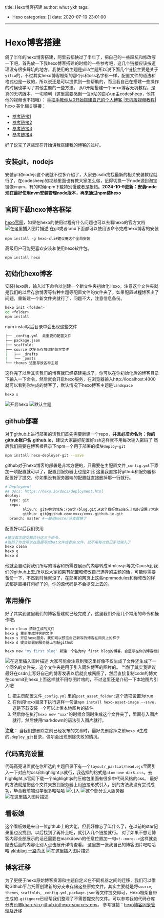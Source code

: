 title: Hexo博客搭建
author: whut ykh
tags:
  - Hexo
categories: []
date: 2020-07-10 23:01:00
---
# Hexo博客搭建
鸽了半年的hexo博客搭建，阿里云都快过了半年了，把自己的一些踩坑和修改写一下吧，首先放一下我hexo博客搭建的时候的一些参考吧，这几个链接应该按道理没有很多踩坑的地方，我使用的主题是yilia主题所以说下面几个链接主要是关于`yilia`的，不过其实hexo博客框架的那个js和css名字都一样，配置文件的语法和格式也是一致的，所以说还是可以提供到一些帮助的，而且我自己在搭建一些操作的时候也学习了其他主题的一些方法。
从0开始搭建一个hexo博客无坑教程，是真的无坑版本，一切顺利（这里需要感谢一位b站的良心up主codesheep，他其他的视频也不错哦）：
[手把手教你从0开始搭建自己的个人博客 |无坑版视频教程| hexo](https://www.bilibili.com/video/BV1Yb411a7ty?from=search&seid=15936694823282570499)
美化相关链接：
- [参考链接1](https://zhousiwei.gitee.io/)
- [参考链接2](https://blog.zscself.com/posts/70677220/)
- [参考链接3](https://shu-ren-yu.github.io/2020/02/08/hexo-%E5%BB%BA%E7%AB%99%E5%8F%82%E8%80%83%E8%B5%84%E6%96%99/)
- [参考链接4](https://ccs.zone/post/65edc760.html)
 
好了说完了这些现在开始讲我搭建我的博客的过程。<!--more-->
## 安装git，nodejs
安装git和nodejs这个我就不过多介绍了，大家去csdn找找最新的相关安装教程就行了，在codesheep的视频里面也有教大家怎么做，记得切换一下node源到淘宝镜像cnpm，有的时候npm下载特别慢或者是报错。**2024-10-9更新：安装node现在最好使用nvm安装管理node版本，再来通过npm装hexo**
## 官网下载hexo博客框架
[hexo官网](https://hexo.io/)，如果在hexo的使用过程有什么问题也可以去看hexo的官方文档
![在这里插入图片描述](https://img-blog.csdnimg.cn/20200710212314229.png?x-oss-process=image/watermark,type_ZmFuZ3poZW5naGVpdGk,shadow_10,text_aHR0cHM6Ly9ibG9nLmNzZG4ubmV0L0phY2tfX19F,size_16,color_FFFFFF,t_70)
在git或者cmd下面都可以使用该命令完成hexo博客的安装
```shell
npm install -g hexo-cli#建议用这个全局安装
```
高级用户可能更喜欢安装和使用hexo软件包。
```shell
npm install hexo
```
## 初始化hexo博客
安装Hexo后，输入以下命令以创建一个新文件夹初始化Hexo，注意这个文件夹就是我们的以后存放博客等各种主题等配置文件的文件夹了，如果配置过程博客出了问题，重新建一个新文件夹就行了，问题不大，注意信息备份。
```bash
hexo init <folder>
cd <folder>
npm install
```
npm instal以后目录中会出现这些文件

```bash
├── _config.yml  最重要的配置文件
├── package.json
├── scaffolds
├── source 这里会存放你的博客文件
|   ├── _drafts
|   └── _posts
└── themes 这里存放各种主题
```

这样完了以后其实我们的博客就已经搭建完成了，你可以在你初始化后的博客目录下输入一下命令，然后就会开启hexo服务，在浏览器输入http://localhost:4000  
就可以看到你生成的博客了，默认情况下hexo博客主题是`landspace`
```bash
hexo s
```
![开启hexo](https://img-blog.csdnimg.cn/20200710214046575.png?x-oss-process=image/watermark,type_ZmFuZ3poZW5naGVpdGk,shadow_10,text_aHR0cHM6Ly9ibG9nLmNzZG4ubmV0L0phY2tfX19F,size_16,color_FFFFFF,t_70)
![默认主题](https://img-blog.csdnimg.cn/20200710214711645.png?x-oss-process=image/watermark,type_ZmFuZ3poZW5naGVpdGk,shadow_10,text_aHR0cHM6Ly9ibG9nLmNzZG4ubmV0L0phY2tfX19F,size_16,color_FFFFFF,t_70)

## github部署
对于github上进行部署的话我们首先需要新建一个repo，**并且必须命名为：你的github账户名.github.io**，建议大家最好配置好ssh这样就不用每次输入密码了
然后我们需要在博客根目录下npm一个用于部署的模块`deploy-git` 

```bash
npm install hexo-deployer-git --save
```
github对于hexo博客的部署是非常方便的，只需要在主配置文件`_config.yml`下添加一项配置就可以了，配置到服务器上也是如此
这里我直接将github和服务器都配置好了提交，你如果没有服务器端的配置就直接删掉那一行就行。

```bash
# Deployment
## Docs: https://hexo.io/docs/deployment.html
deploy:
  type: git
  repo: 
        aliyun: git@你的域名:/path/blog.git,#这个我好像已经忘了如何设置了大家可以自行百度hexo部署到阿里云
        github: git@github.com:xxxx/xxxx.github.io.git
  branch: master #一般用master分支就够了
```
配置好以后我们使用

```bash
#建议每次提交都执行这三个命令，
#当然了你也可以在直接写成bat文件或者sh文件，就不用每次自己手动输入了
hexo clean
hexo g
hexo d
```
他就会自动将我们所写的博客和所需要展示的内容转成htmlcssjs等文件push到我们的github上去,所以说大家如果有配置和修改自己选择的主题的话，可能你需要备份一下，不然到时候就没了，在部署的网页上这些npmmodules和你修改的样式都是直接打包好了的，你的源代码是不会提交上去的。
## 常用操作
好了其实到这里我们的博客搭建就已经完成了，这里我们介绍几个常用的命令和操作吧，
```bash
hexo clean 清除生成的文件
hexo g 重新生成博客的文件
hexo s 开启hexo服务，我们可以预览自己新写的博客在网页上的样子
hexo d 提交部署到服务器上包括github

hexo new "my first blog" 新建一个名为my first blog的博客，会显示在你的博客根目录的`source/_posts`下面
```
![在这里插入图片描述](https://img-blog.csdnimg.cn/20200710221527596.png?x-oss-process=image/watermark,type_ZmFuZ3poZW5naGVpdGk,shadow_10,text_aHR0cHM6Ly9ibG9nLmNzZG4ubmV0L0phY2tfX19F,size_16,color_FFFFFF,t_70)
大家可能会注意到我这里好像不仅生成了文件还生成了一个同名的文件夹，这个文件夹是用于引入同名博客的图片的。
当然了其实我建议最好在csdn上写好自己的博客发表以后就变成网图了，然后直接复制csdn的博文在commit到hexo上面这样就不用存图片啥的，不过这里还是介绍一下本地图片引入吧

1. 把主页配置文件`_config.yml` 里的`post_asset_folder:`这个选项设置为true
2. 在你的hexo目录下执行这样一句话`npm install hexo-asset-image --save`，这是下载安装一个可以上传本地图片的插件
3. 然后你在执行`hexo new "xxx"`的时候会同时生成这个文件夹了，里面存入图片就行，然后使用markdown的语法引入图片就行。

**注意：** 当我们想删除之前已经发布的文章时，最好先删除掉之前`hexo d`生成的`.deploy_git`目录，偶尔会出现删除失败的情况。

## 代码高亮设置
代码高亮设置就在你所选的主题目录下有一个`layout/_partial/head.ejs`里面引入一下对应的css和highlight.js就行，我选择的格式是`atom-one-dark.css`，去highlight.js官网下载一个highlightjs的压缩包里面有很多中代码风格的css。
最好的方法就是把这个文件夹放到服务器上用链接形式引入，别的方法我没有尝试成功，毕竟我前端没学很多哈哈哈
![引入](https://img-blog.csdnimg.cn/20200710225154715.png)
![这个部分丢入服务器](https://img-blog.csdnimg.cn/20200710225107993.png?x-oss-process=image/watermark,type_ZmFuZ3poZW5naGVpdGk,shadow_10,text_aHR0cHM6Ly9ibG9nLmNzZG4ubmV0L0phY2tfX19F,size_16,color_FFFFFF,t_70)
![在这里插入图片描述](https://img-blog.csdnimg.cn/20200710225024894.png?x-oss-process=image/watermark,type_ZmFuZ3poZW5naGVpdGk,shadow_10,text_aHR0cHM6Ly9ibG9nLmNzZG4ubmV0L0phY2tfX19F,size_16,color_FFFFFF,t_70#pic_center)
## 看板娘
这个看板娘是来自一位github上的大佬，但我好像忘了叫什么了，在以前的star记录里也没找到，以后找到了再补上吧，就引入几个链接就行。
对了如果不想让博客内容全部展示的话还需要在markdown的任意位置加一句`<!--more-->`这样就会隐去后面的内容让别人点击展开详情查看。
这里放一张我自己的博客图片吧哈哈哈
[ykhblog 一路向北](https://khany.top/)
![在这里插入图片描述](https://img-blog.csdnimg.cn/20200710223950744.png?x-oss-process=image/watermark,type_ZmFuZ3poZW5naGVpdGk,shadow_10,text_aHR0cHM6Ly9ibG9nLmNzZG4ubmV0L0phY2tfX19F,size_16,color_FFFFFF,t_70)

## 博客迁移
为了更便于hexo原始博客资源和主题自定义在不同机器之间的迁移，我们可以借助Github平台托管创建新的分支来存储这些原始文件，其实主要就是将`source`, `themes`, `scaffolds`, `_config.yml`, `package.json`等文件提交即可，Hexo框架自带生成的`.gitignore`已经帮我们整理了不需要提交的文件。可以参考我的代码仓库分支设置[khan-yin.github.io/hexo-sources-env](https://github.com/khan-yin/khan-yin.github.io/tree/hexo-sources-env)。
参考链接：[hexo博客同步管理及迁移](https://www.jianshu.com/p/fceaf373d797)
